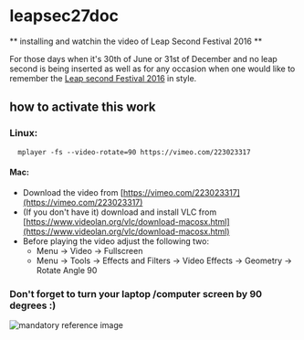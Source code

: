 # leapsec27doc 
** installing and watchin the video of Leap Second Festival 2016 **

For those days when it's 30th of June or 31st of December and no leap second is being inserted as well as for any occasion when one would like to remember the [Leap second Festival 2016](http://noemata.net/leapsec27/) in style.

## how to activate this work ##
### Linux:

```
  mplayer -fs --video-rotate=90 https://vimeo.com/223023317
```

#### Mac: 
  * Download the video from [https://vimeo.com/223023317](https://vimeo.com/223023317)
  * (If you don't have it) download and install VLC from [https://www.videolan.org/vlc/download-macosx.html](https://www.videolan.org/vlc/download-macosx.html)
  * Before playing the video adjust the following two:
    * Menu -> Video -> Fullscreen
    * Menu -> Tools -> Effects and Filters -> Video Effects -> Geometry -> Rotate Angle 90
    
### Don't forget to turn your laptop /computer screen by 90 degrees :)

![mandatory reference image](https://github.com/awk0324/net.works/blob/master/leapsec27-doc/img/vertical.jpg  "mandatory reference image")
